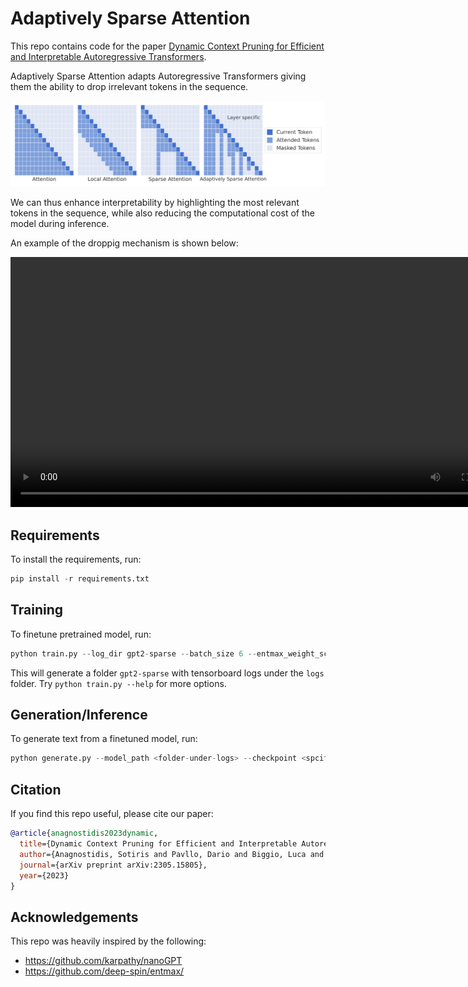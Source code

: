 # Adaptively Sparse Attention

This repo contains code for the paper [Dynamic Context Pruning for Efficient and Interpretable Autoregressive Transformers](https://arxiv.org/abs/2305.15805).

Adaptively Sparse Attention adapts Autoregressive Transformers giving them the ability to drop irrelevant tokens in the sequence.

<p align="center">
  <img src="assets/attention.png" width="650" />
</p>

We can thus enhance interpretability by highlighting the most relevant tokens in the sequence, while also reducing the computational cost of the model during inference.

An example of the droppig mechanism is shown below:

<p align="center">
  <video src="assets/image.mp4" width="800" />
</p>


## Requirements
To install the requirements, run:

```python
pip install -r requirements.txt
```

## Training
To finetune pretrained model, run:

```python
python train.py --log_dir gpt2-sparse --batch_size 6 --entmax_weight_scheduler cosine_1_8_25000 --sparse_attention true --pretrained gpt2 --int_n_embd 64
```

This will generate a folder `gpt2-sparse` with tensorboard logs under the `logs` folder. Try `python train.py --help` for more options.

## Generation/Inference
To generate text from a finetuned model, run:

```python
python generate.py --model_path <folder-under-logs> --checkpoint <spcify-checkpoint>
```

## Citation
If you find this repo useful, please cite our paper:

```bibtex
@article{anagnostidis2023dynamic,
  title={Dynamic Context Pruning for Efficient and Interpretable Autoregressive Transformers},
  author={Anagnostidis, Sotiris and Pavllo, Dario and Biggio, Luca and Noci, Lorenzo and Lucchi, Aurelien and Hoffmann, Thomas},
  journal={arXiv preprint arXiv:2305.15805},
  year={2023}
}
```

## Acknowledgements
This repo was heavily inspired by the following:

- https://github.com/karpathy/nanoGPT
- https://github.com/deep-spin/entmax/
